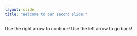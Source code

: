 ```yaml
---
layout: slide
title: "Welcome to our second slide!"
---
```

Use the right arrow to continue!
Use the left arrow to go back!

